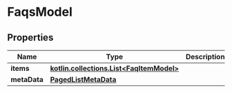 
# FaqsModel

## Properties
Name | Type | Description | Notes
------------ | ------------- | ------------- | -------------
**items** | [**kotlin.collections.List&lt;FaqItemModel&gt;**](FaqItemModel.md) |  |  [optional]
**metaData** | [**PagedListMetaData**](PagedListMetaData.md) |  |  [optional]




